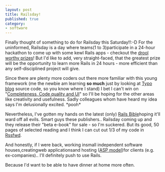 ```yaml
---
layout: post
title: Railsday!
published: true
category:
- software
---
```

Finally thought of something to do for Railsday this Saturday!!:-D For the uninformed, Railsday is a day where teams(1 to 3)participate in a 24-hour hackathon to come up with some kewl Rails apps - checkout the [drool worthy prizes](http://railsday.com/prizes)! But I'd like to add, very straight-faced, that the greatest prize will be the opportunity to learn more Rails in 24 hours - more efficient than any self-disciplined project will give.

Since there are plenty more coders out there more familiar with this young framework (me the newbie am learning **so much** just by looking at [Typo blog](http://typo.leetsoft.com/) source code, so you know where I stand) I bet I can't win on "[Completeness, Code quality and UI](http://railsday.com/rules)" so I'll be hoping for the other areas like creativity and usefulness. Sadly colleagues whom have heard my idea says I'm delusionally excited. \*pooh\*

Nevertheless, I've gotten my hands on the latest (only) [Rails Bible](http://www.pragmaticprogrammer.com/titles/rails/)hoping it'll ward off all evils. Smart guys these publishers.. Railsday coming up and they release their "beta e-book" for sale - so I'm suckered. But its good, 50 pages of selected reading and I think I can cut out 1/3 of my code in [Rssfwd](http://rails.yanime.org/rssfwd/).

And honestly, if I were back, working insmall independent software houses,creatingweb applicationsand hosting ([ASP model](http://en.wikipedia.org/wiki/Application_service_provider))for clients (e.g. ex-companies).. I'll definitely push to use Rails.

Because I'd want to be able to have dinner at home more often.

